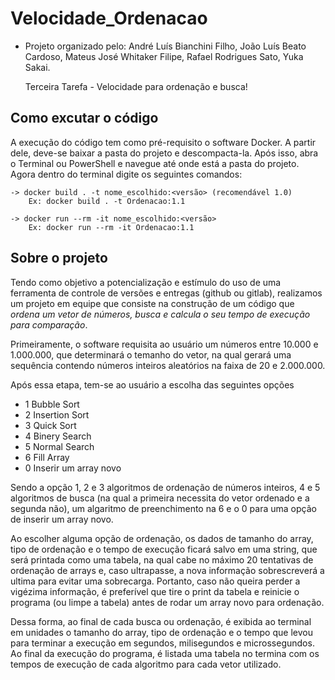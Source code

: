 # Velocidade_Ordenacao

- Projeto organizado pelo:
André Luís Bianchini Filho,
João Luís Beato Cardoso,
Mateus José Whitaker Filipe,
Rafael Rodrigues Sato,
Yuka Sakai.

    Terceira Tarefa - Velocidade para ordenação e busca!



## Como excutar o código

A execução do código tem como pré-requisito o software Docker. A partir dele, deve-se baixar a pasta do projeto e descompacta-la. Após isso, abra o Terminal ou PowerShell e navegue até onde está a pasta do projeto.
Agora dentro do terminal digite os seguintes comandos:

    -> docker build . -t nome_escolhido:<versão> (recomendável 1.0)
        Ex: docker build . -t Ordenacao:1.1
        
    -> docker run --rm -it nome_escolhido:<versão>
        Ex: docker run --rm -it Ordenacao:1.1




## Sobre o projeto


Tendo como objetivo a potencialização e estímulo do uso de uma ferramenta de controle de versões e entregas (github ou gitlab), realizamos um projeto em equipe que consiste na construção de um código que *ordena um vetor de números, busca e calcula o seu tempo de execução para comparação*.

Primeiramente, o software requisita ao usuário um números entre 10.000 e 1.000.000, que determinará o temanho do vetor, na qual gerará uma sequência contendo números inteiros aleatórios na faixa de 20 e 2.000.000.

Após essa etapa, tem-se ao usuário a escolha das seguintes opções

* 1 Bubble Sort
* 2 Insertion Sort
* 3 Quick Sort
* 4 Binery Search
* 5 Normal Search
* 6 Fill Array
* 0 Inserir um array novo

Sendo a opção 1, 2 e 3 algoritmos de ordenação de números inteiros, 4 e 5 algoritmos de busca (na qual a primeira necessita do vetor ordenado e a segunda não), um algaritmo de preenchimento na 6 e o 0 para uma opção de inserir um array novo.

Ao escolher alguma opção de ordenação, os dados de tamanho do array, tipo de ordenação e o tempo de execução ficará salvo em uma string, que será printada como uma tabela, na qual cabe no máximo 20 tentativas de ordenação de arrays e, caso ultrapasse, a nova informação sobrescreverá a ultima para evitar uma sobrecarga. Portanto, caso não queira perder a vigézima informação, é preferível que tire o print da tabela e reinicie o programa (ou limpe a tabela) antes de rodar um array novo para ordenação.

Dessa forma, ao final de cada busca ou ordenação, é exibida ao terminal em unidades o tamanho do array, tipo de ordenação e o tempo que levou para terminar a execução em segundos, milisegundos e microssegundos.
Ao final da execução do programa, é listada uma tabela no termina com os tempos de execução de cada algoritmo
para cada vetor utilizado.

